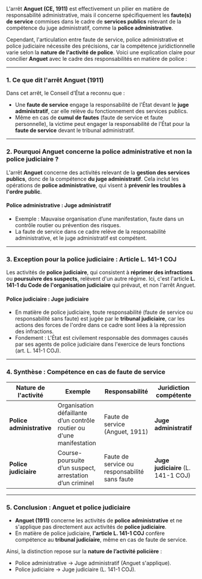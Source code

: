 L'arrêt **Anguet (CE, 1911)** est effectivement un pilier en matière de responsabilité administrative, mais il concerne spécifiquement les **faute(s) de service** commises dans le cadre de **services publics** relevant de la compétence du juge administratif, comme la **police administrative**.

Cependant, l'articulation entre faute de service, police administrative et police judiciaire nécessite des précisions, car la compétence juridictionnelle varie selon la **nature de l'activité de police**. Voici une explication claire pour concilier **Anguet** avec le cadre des responsabilités en matière de police :

---

### **1. Ce que dit l'arrêt Anguet (1911)**

Dans cet arrêt, le Conseil d'État a reconnu que :

- Une **faute de service** engage la responsabilité de l'État devant le **juge administratif**, car elle relève du fonctionnement des services publics.
- Même en cas de **cumul de fautes** (faute de service et faute personnelle), la victime peut engager la responsabilité de l'État pour la **faute de service** devant le tribunal administratif.

---

### **2. Pourquoi Anguet concerne la police administrative et non la police judiciaire ?**

L'arrêt **Anguet** concerne des activités relevant de la **gestion des services publics**, donc de la compétence **du juge administratif**. Cela inclut les opérations de **police administrative**, qui visent à **prévenir les troubles à l'ordre public**.

#### **Police administrative : Juge administratif**

- Exemple : Mauvaise organisation d’une manifestation, faute dans un contrôle routier ou prévention des risques.
- La faute de service dans ce cadre relève de la responsabilité administrative, et le juge administratif est compétent.

---

### **3. Exception pour la police judiciaire : Article L. 141-1 COJ**

Les activités de **police judiciaire**, qui consistent à **réprimer des infractions** ou **poursuivre des suspects**, relèvent d'un autre régime. Ici, c'est l'article **L. 141-1 du Code de l'organisation judiciaire** qui prévaut, et non l'arrêt Anguet.

#### **Police judiciaire : Juge judiciaire**

- En matière de police judiciaire, toute responsabilité (faute de service ou responsabilité sans faute) est jugée par le **tribunal judiciaire**, car les actions des forces de l'ordre dans ce cadre sont liées à la répression des infractions.
- Fondement : L'État est civilement responsable des dommages causés par ses agents de police judiciaire dans l'exercice de leurs fonctions (art. L. 141-1 COJ).

---

### **4. Synthèse : Compétence en cas de faute de service**

|**Nature de l'activité**|**Exemple**|**Responsabilité**|**Juridiction compétente**|
|---|---|---|---|
|**Police administrative**|Organisation défaillante d’un contrôle routier ou d'une manifestation|Faute de service (Anguet, 1911)|**Juge administratif**|
|**Police judiciaire**|Course-poursuite d’un suspect, arrestation d’un criminel|Faute de service ou responsabilité sans faute|**Juge judiciaire** (L. 141-1 COJ)|

---

### **5. Conclusion : Anguet et police judiciaire**

- **Anguet (1911)** concerne les activités de **police administrative** et ne s'applique pas directement aux activités de **police judiciaire**.
- En matière de police judiciaire, **l'article L. 141-1 COJ** confère compétence au **tribunal judiciaire**, même en cas de faute de service.

Ainsi, la distinction repose sur la **nature de l’activité policière** :

- Police administrative → Juge administratif (Anguet s'applique).
- Police judiciaire → Juge judiciaire (L. 141-1 COJ).